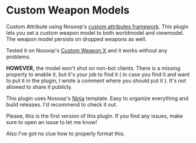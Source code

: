 # Custom Weapon Models

Custom Attribute using Nosoop's [custom attributes framework](https://github.com/nosoop/SM-TFCustAttr). This plugin lets you set a custom weapon model to both worldmodel and viewmodel. The weapon model persists on dropped weapons as well.

Tested it on Nosoop's [Custom Weapon X](https://github.com/nosoop/SM-TFCustomWeaponsX) and it works without any problems.

**HOWEVER,** the model won't shot on non-bot clients. There is a missing property to enable it, but it's your job to find it ( in case you find it and want to put it in the plugin, I wrote a comment where you should put it ). It's not allowed to share it publicly.

This plugin uses Nosoop's [Ninja](https://github.com/nosoop/NinjaBuild-SMPlugin) template. Easy to organize everything and build releases. I'd recommend to check it out.

Please, this is the first version of this plugin. If you find any issues, make sure to open an issue to let me know!

Also I've got no clue how to properly format this.

